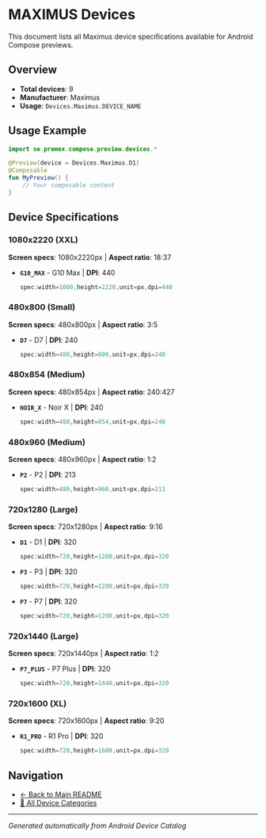 # MAXIMUS Devices

This document lists all Maximus device specifications available for Android Compose previews.

## Overview

- **Total devices**: 9
- **Manufacturer**: Maximus
- **Usage**: `Devices.Maximus.DEVICE_NAME`

## Usage Example

```kotlin
import se.premex.compose.preview.devices.*

@Preview(device = Devices.Maximus.D1)
@Composable
fun MyPreview() {
    // Your composable content
}
```

## Device Specifications

### 1080x2220 (XXL)

**Screen specs**: 1080x2220px | **Aspect ratio**: 18:37

- **`G10_MAX`** - G10 Max | **DPI**: 440
  ```kotlin
  spec:width=1080,height=2220,unit=px,dpi=440
  ```

### 480x800 (Small)

**Screen specs**: 480x800px | **Aspect ratio**: 3:5

- **`D7`** - D7 | **DPI**: 240
  ```kotlin
  spec:width=480,height=800,unit=px,dpi=240
  ```

### 480x854 (Medium)

**Screen specs**: 480x854px | **Aspect ratio**: 240:427

- **`NOIR_X`** - Noir X | **DPI**: 240
  ```kotlin
  spec:width=480,height=854,unit=px,dpi=240
  ```

### 480x960 (Medium)

**Screen specs**: 480x960px | **Aspect ratio**: 1:2

- **`P2`** - P2 | **DPI**: 213
  ```kotlin
  spec:width=480,height=960,unit=px,dpi=213
  ```

### 720x1280 (Large)

**Screen specs**: 720x1280px | **Aspect ratio**: 9:16

- **`D1`** - D1 | **DPI**: 320
  ```kotlin
  spec:width=720,height=1280,unit=px,dpi=320
  ```

- **`P3`** - P3 | **DPI**: 320
  ```kotlin
  spec:width=720,height=1280,unit=px,dpi=320
  ```

- **`P7`** - P7 | **DPI**: 320
  ```kotlin
  spec:width=720,height=1280,unit=px,dpi=320
  ```

### 720x1440 (Large)

**Screen specs**: 720x1440px | **Aspect ratio**: 1:2

- **`P7_PLUS`** - P7 Plus | **DPI**: 320
  ```kotlin
  spec:width=720,height=1440,unit=px,dpi=320
  ```

### 720x1600 (XL)

**Screen specs**: 720x1600px | **Aspect ratio**: 9:20

- **`R1_PRO`** - R1 Pro | **DPI**: 320
  ```kotlin
  spec:width=720,height=1600,unit=px,dpi=320
  ```

## Navigation

- [← Back to Main README](../../README.md)
- [📱 All Device Categories](../README.md)

---
*Generated automatically from Android Device Catalog*
